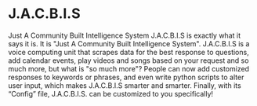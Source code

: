 # J.A.C.B.I.S
Just A Community Built Intelligence System 
J.A.C.B.I.S is exactly what it says it is. It is "Just A Community Built Intelligence System". J.A.C.B.I.S is a voice computing unit that scrapes data for the best response to questions, add calendar events, play videos and songs based on your request and so much more, but what is "so much more"? People can now add customized responses to keywords or phrases, and even write python scripts to alter user input, which makes J.A.C.B.I.S smarter and smarter. Finally, with its “Config” file, J.A.C.B.I.S. can be customized to you specifically!
